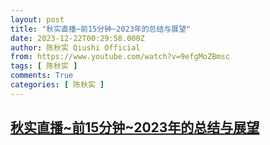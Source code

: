 ```yaml
---
layout: post
title: "秋实直播~前15分钟~2023年的总结与展望"
date: 2023-12-22T00:29:58.000Z
author: 陈秋实 Qiushi Official
from: https://www.youtube.com/watch?v=9efgMoZBmsc
tags: [ 陈秋实 ]
comments: True
categories: [ 陈秋实 ]
---
```

<!--1703204998000-->
[秋实直播~前15分钟~2023年的总结与展望](https://www.youtube.com/watch?v=9efgMoZBmsc)
------

<div>

</div>
